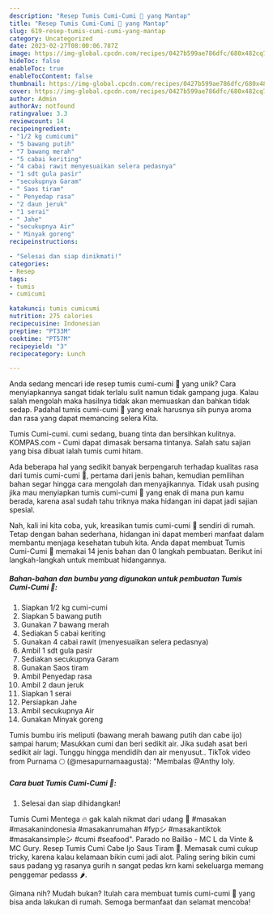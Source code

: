 ```yaml
---
description: "Resep Tumis Cumi-Cumi 🦑 yang Mantap"
title: "Resep Tumis Cumi-Cumi 🦑 yang Mantap"
slug: 619-resep-tumis-cumi-cumi-yang-mantap
category: Uncategorized
date: 2023-02-27T08:00:06.787Z
image: https://img-global.cpcdn.com/recipes/0427b599ae786dfc/680x482cq70/tumis-cumi-cumi-foto-resep-utama.jpg
hideToc: false
enableToc: true
enableTocContent: false
thumbnail: https://img-global.cpcdn.com/recipes/0427b599ae786dfc/680x482cq70/tumis-cumi-cumi-foto-resep-utama.jpg
cover: https://img-global.cpcdn.com/recipes/0427b599ae786dfc/680x482cq70/tumis-cumi-cumi-foto-resep-utama.jpg
author: Admin
authorAv: notfound
ratingvalue: 3.3
reviewcount: 14
recipeingredient:
- "1/2 kg cumicumi"
- "5 bawang putih"
- "7 bawang merah"
- "5 cabai keriting"
- "4 cabai rawit menyesuaikan selera pedasnya"
- "1 sdt gula pasir"
- "secukupnya Garam"
- " Saos tiram"
- " Penyedap rasa"
- "2 daun jeruk"
- "1 serai"
- " Jahe"
- "secukupnya Air"
- " Minyak goreng"
recipeinstructions:

- "Selesai dan siap dinikmati!"
categories:
- Resep
tags:
- tumis
- cumicumi

katakunci: tumis cumicumi 
nutrition: 275 calories
recipecuisine: Indonesian
preptime: "PT33M"
cooktime: "PT57M"
recipeyield: "3"
recipecategory: Lunch

---
```





Anda sedang mencari ide resep tumis cumi-cumi 🦑 yang unik? Cara menyiapkannya sangat tidak terlalu sulit namun tidak gampang juga. Kalau salah mengolah maka hasilnya tidak akan memuaskan dan bahkan tidak sedap. Padahal tumis cumi-cumi 🦑 yang enak harusnya sih punya aroma dan rasa yang dapat memancing selera Kita.





Tumis Cumi-cumi. cumi sedang, buang tinta dan bersihkan kulitnya. KOMPAS.com - Cumi dapat dimasak bersama tintanya. Salah satu sajian yang bisa dibuat ialah tumis cumi hitam.

Ada beberapa hal yang sedikit banyak berpengaruh terhadap kualitas rasa dari tumis cumi-cumi 🦑, pertama dari jenis bahan, kemudian pemilihan bahan segar hingga cara mengolah dan menyajikannya. Tidak usah pusing jika mau menyiapkan tumis cumi-cumi 🦑 yang enak di mana pun kamu berada, karena asal sudah tahu triknya maka hidangan ini dapat jadi sajian spesial.






Nah, kali ini kita coba, yuk, kreasikan tumis cumi-cumi 🦑 sendiri di rumah. Tetap dengan bahan sederhana, hidangan ini dapat memberi manfaat dalam membantu menjaga kesehatan tubuh kita. Anda dapat membuat Tumis Cumi-Cumi 🦑 memakai 14 jenis bahan dan 0 langkah pembuatan. Berikut ini langkah-langkah untuk membuat hidangannya.

<!--inarticleads1-->

##### Bahan-bahan dan bumbu yang digunakan untuk pembuatan Tumis Cumi-Cumi 🦑:

1. Siapkan 1/2 kg cumi-cumi
1. Siapkan 5 bawang putih
1. Gunakan 7 bawang merah
1. Sediakan 5 cabai keriting
1. Gunakan 4 cabai rawit (menyesuaikan selera pedasnya)
1. Ambil 1 sdt gula pasir
1. Sediakan secukupnya Garam
1. Gunakan  Saos tiram
1. Ambil  Penyedap rasa
1. Ambil 2 daun jeruk
1. Siapkan 1 serai
1. Persiapkan  Jahe
1. Ambil secukupnya Air
1. Gunakan  Minyak goreng


Tumis bumbu iris meliputi (bawang merah bawang putih dan cabe ijo) sampai harum; Masukkan cumi dan beri sedikit air. Jika sudah asat beri sedikit air lagi. Tunggu hingga mendidih dan air menyusut.. TikTok video from Purnama 🌕 (@mesapurnamaagusta): &#34;Membalas @Anthy loly. 

<!--inarticleads2-->

##### Cara buat Tumis Cumi-Cumi 🦑:


1. Selesai dan siap dihidangkan!

Tumis Cumi Mentega 🔥 gak kalah nikmat dari udang 🤭 #masakan #masakanindonesia #masakanrumahan #fypシ #masakantiktok #masakansimpleシ #cumi #seafood&#34;. Parado no Bailão - MC L da Vinte &amp; MC Gury. Resep Tumis Cumi Cabe Ijo Saus Tiram 🦑. Memasak cumi cukup tricky, karena kalau kelamaan bikin cumi jadi alot. Paling sering bikin cumi saus padang yg rasanya gurih n sangat pedas krn kami sekeluarga memang penggemar pedasss 🌶️. 

Gimana nih? Mudah bukan? Itulah cara membuat tumis cumi-cumi 🦑 yang bisa anda lakukan di rumah. Semoga bermanfaat dan selamat mencoba!
